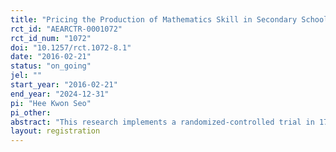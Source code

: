 ```yaml
---
title: "Pricing the Production of Mathematics Skill in Secondary Schools: Experimental Evidence from Tanzania"
rct_id: "AEARCTR-0001072"
rct_id_num: "1072"
doi: "10.1257/rct.1072-8.1"
date: "2016-02-21"
status: "on_going"
jel: ""
start_year: "2016-02-21"
end_year: "2024-12-31"
pi: "Hee Kwon Seo"
pi_other:
abstract: "This research implements a randomized-controlled trial in 170 secondary schools in northern Tanzania. The research cross-randomizes the provision of math textbooks, educational videos, and scholarship programs."
layout: registration
---
```


